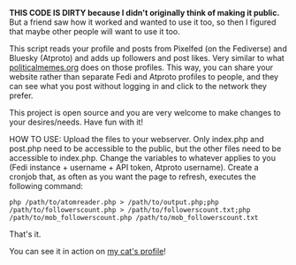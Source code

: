 **THIS CODE IS DIRTY because I didn't originally think of making it public.** But a friend saw how it worked and wanted to use it too, so then I figured that maybe other people will want to use it too.

This script reads your profile and posts from Pixelfed (on the Fediverse) and Bluesky (Atproto) and adds up followers and post likes. Very similar to what [politicalmemes.org](https://politicalmemes.org/) does on those profiles. This way, you can share your website rather than separate Fedi and Atproto profiles to people, and they can see what you post without logging in and click to the network they prefer.

This project is open source and you are very welcome to make changes to your desires/needs. Have fun with it!

HOW TO USE:
Upload the files to your webserver. Only index.php and post.php need to be accessible to the public, but the other files need to be accessible to index.php. Change the variables to whatever applies to you (Fedi instance + username + API token, Atproto username). Create a cronjob that, as often as you want the page to refresh, executes the following command:
```
php /path/to/atomreader.php > /path/to/output.php;php /path/to/followerscount.php > /path/to/followerscount.txt;php /path/to/mob_followerscount.php /path/to/mob_followerscount.txt
```

That's it.

You can see it in action on [my cat's profile](https://guadakitty.puckbarton.nl)!
